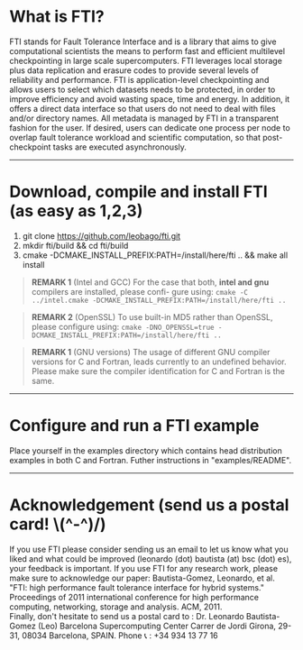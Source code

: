 What is FTI?
=

FTI stands for Fault Tolerance Interface and is a library that aims to give
computational scientists the means to perform fast and efficient multilevel
checkpointing in large scale supercomputers. FTI leverages local storage plus
data replication and erasure codes to provide several levels of reliability and
performance. FTI is application-level checkpointing and allows users to select
which datasets needs to be protected, in order to improve efficiency and avoid
wasting space, time and energy. In addition, it offers a direct data interface
so that users do not need to deal with files and/or directory names.  All
metadata is managed by FTI in a transparent fashion for the user. If desired,
users can dedicate one process per node to overlap fault tolerance workload and
scientific computation, so that post-checkpoint tasks are executed
asynchronously.

---

Download, compile and install FTI (as easy as 1,2,3)
=

 1) git clone https://github.com/leobago/fti.git
 2) mkdir fti/build && cd fti/build
 3) cmake -DCMAKE_INSTALL_PREFIX:PATH=/install/here/fti .. && make all install

> **REMARK 1** (Intel and GCC)
> For the case that both, **intel and gnu** compilers are installed, please confi-
> gure using:
> `cmake -C ../intel.cmake -DCMAKE_INSTALL_PREFIX:PATH=/install/here/fti ..`

> **REMARK 2** (OpenSSL)
> To use built-in MD5 rather than OpenSSL, please configure using:
> `cmake -DNO_OPENSSL=true -DCMAKE_INSTALL_PREFIX:PATH=/install/here/fti ..`

> **REMARK 1** (GNU versions)
> The usage of different GNU compiler versions for C and Fortran, leads currently to an undefined behavior. Please make sure the compiler identification for C and Fortran is the same.

---

Configure and run a FTI example
=

Place yourself in the examples directory which contains head distribution
examples in both C and Fortran. Futher instructions in "examples/README".

---

Acknowledgement (send us a postal card! \\(\^-\^)/)
=

If you use FTI please consider sending us an email to let us know what you
liked and what could be improved (leonardo (dot) bautista (at) bsc (dot) es), 
your feedback is important. 
If you use FTI for any research work, please make sure to acknowledge our paper:
Bautista-Gomez, Leonardo, et al. "FTI: high performance fault tolerance interface 
for hybrid systems." Proceedings of 2011 international conference for high 
performance computing, networking, storage and analysis. ACM, 2011.  
Finally, don't hesitate to send us a postal card to :
Dr. Leonardo Bautista-Gomez (Leo)
Barcelona Supercomputing Center
Carrer de Jordi Girona, 29-31, 08034 Barcelona, SPAIN.
Phone :telephone_receiver: : +34 934 13 77 16
